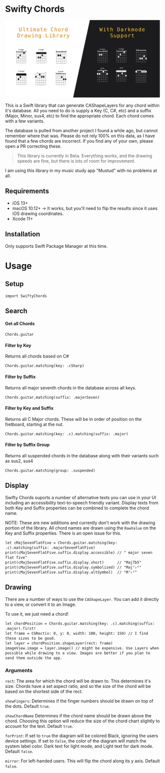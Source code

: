 # Swifty Chords
![banner](banner.jpg)

This is a Swift library that can generate CAShapeLayers for any chord within it's database. All you need to do is supply a Key (C, C#, etc) and a suffix (Major, Minor, sus4, etc) to find the appropriate chord. Each chord comes with a few variants. 

The database is pulled from another project I found a while ago, but cannot remember where that was. Please do not rely 100% on this data, as I have found that a few chords are incorrect. If you find any of your own, please open a PR correcting these.

> This library is currently in Beta. Everything works, and the drawing speeds are fine, but there is lots of room for improvement.

I am using this library in my music study app "Mustud" with no problems at all.

## Requirements
- iOS 13+
- macOS 10.12+ -> It works, but you'll need to flip the results since it uses iOS drawing coordinates.
- Xcode 11+

## Installation
Only supports Swift Package Manager at this time.

# Usage
## Setup
```
import SwiftyChords
```

## Search

#### Get all Chords

```
Chords.guitar
```

#### Filter by Key
Returns all chords based on C#

```
Chords.guitar.matching(key: .cSharp)
```

#### Filter by Suffix
Returns all major seventh chords in the database across all keys.

```
Chords.guitar.matching(suffix: .majorSeven)
```

#### Filter by Key and Suffix
Returns all C Major chords. 
These will be in order of position on the fretboard, starting at the nut.

```
Chords.guitar.matching(key: .c).matching(suffix: .major)
```

#### Filter by Suffix Group 
Returns all suspended chords in the database along with their variants such as sus2, sus4

```
Chords.guitar.matching(group: .suspended)
```

## Display
Swifty Chords suports a number of alternative texts you can use in your UI including an accessibility text-to-speech friendly variant.
Display texts from both Key and Suffix properties can be combined to complete the chord name.

NOTE: These are new additions and currently don't work with the drawing portion of the library. All chord names are drawn using the `RawValue` on the Key and Suffix properties. There is an open issue for this.

```
let cMajSevenFlatFive = Chords.guitar.matching(key: .c).matching(suffix: .majorSevenFlatFive)
print(cMajSevenFlatFive.suffix.display.accessible) // " major seven flat five"
print(cMajSevenFlatFive.suffix.display.short)      // "Maj7b5"
print(cMajSevenFlatFive.suffix.display.symbolized) // "Maj⁷♭⁵" 
print(cMajSevenFlatFive.suffix.display.altSymbol)  // "M⁷♭⁵"
```

## Drawing
There are a number of ways to use the `CAShapeLayer`. You can add it directly to a view, or convert it to an Image.

To use it, we just need a chord!

```
let chordPosition = Chords.guitar.matching(key: .c).matching(suffix: .major).first!
let frame = CGRect(x: 0, y: 0, width: 100, height: 150) // I find these sizes to be good.
let layer = chordPosition.shapeLayer(rect: frame)
imageView.image = layer.image() // might be expensive. Use Layers when possible while drawing to a view. Images are better if you plan to send them outside the app.
```

### Arguments
`rect`: The area for which the chord will be drawn to. This determines it's size. Chords have a set aspect ratio, and so the size of the chord will be based on the shortest side of the rect.

`showFingers`: Determines if the finger numbers should be drawn on top of the dots. Default `true`.

`showChordName` Determines if the chord name should be drawn above the chord. Choosing this option will reduce the size of the chord chart slightly to account for the text. Default `true`.

`forPrint`: If set to `true` the diagram will be colored Black, ignoring the users device settings. If set to `false`, the color of the diagram will match the system label color. Dark text for light mode, and Light text for dark mode. Default `false`.

`mirror`: For left-handed users. This will flip the chord along its y axis. Default `false`.
